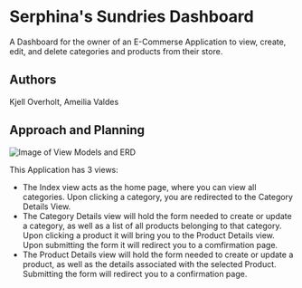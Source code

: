 # Serphina's Sundries Dashboard
A Dashboard for the owner of an E-Commerse Application to view, create, edit, and delete categories and products from their store.

## Authors
Kjell Overholt, Ameilia Valdes

## Approach and Planning
![Image of View Models and ERD](./seraphinassundries.jpeg)

This Application has 3 views: 
- The Index view acts as the home page, where you can view all categories. Upon clicking a category, you are redirected to the Category Details View.
- The Category Details view will hold the form needed to create or update a category, as well as a list of all products belonging to that category. Upon clicking a product it will bring you to the Product Details view. Upon submitting the form it will redirect you to a comfirmation page.
- The Product Details view will hold the form needed to create or update a product, as well as the details associated with the selected Product. Submitting the form will redirect you to a confirmation page.

